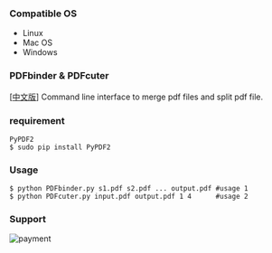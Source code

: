 ### Compatible OS  
- Linux 
- Mac OS
- Windows

### PDFbinder & PDFcuter 
[[中文版](./README_CN.m)] Command line interface to merge pdf files and split pdf file.

### requirement 
	PyPDF2 
    $ sudo pip install PyPDF2

### Usage 
    $ python PDFbinder.py s1.pdf s2.pdf ... output.pdf #usage 1
    $ python PDFcuter.py input.pdf output.pdf 1 4      #usage 2

### Support 
![payment](https://raw.github.com/QMHTMY/share/master/payment.png)
